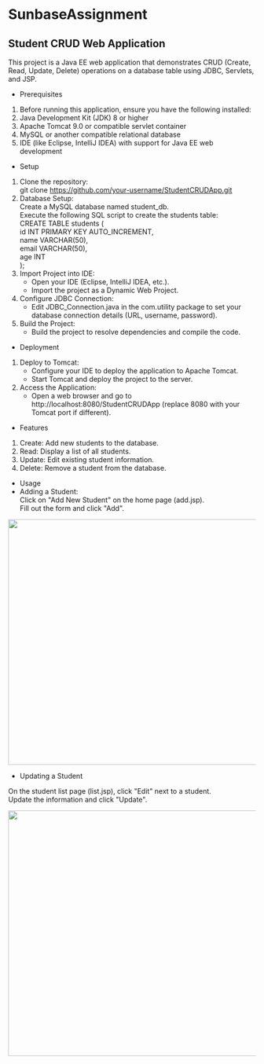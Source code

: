 # SunbaseAssignment
## Student CRUD Web Application
This project is a Java EE web application that demonstrates CRUD (Create, Read, Update, Delete) operations on a database table using JDBC, Servlets, and JSP.
- Prerequisites
1. Before running this application, ensure you have the following installed:
2. Java Development Kit (JDK) 8 or higher
3. Apache Tomcat 9.0 or compatible servlet container
4. MySQL or another compatible relational database
5. IDE (like Eclipse, IntelliJ IDEA) with support for Java EE web development

- Setup
1. Clone the repository:                                                                                                                                                                                          
     git clone https://github.com/your-username/StudentCRUDApp.git
2. Database Setup:                                                                                                                                                                                             
     Create a MySQL database named student_db.                                                                                                                                                                
     Execute the following SQL script to create the students table:</br>
        CREATE TABLE students ( </br>
           id INT PRIMARY KEY AUTO_INCREMENT, </br>
           name VARCHAR(50), </br>
           email VARCHAR(50), </br>
           age INT </br>
       ); </br>
4. Import Project into IDE:</br>
     - Open your IDE (Eclipse, IntelliJ IDEA, etc.).</br>
     - Import the project as a Dynamic Web Project.</br>
5. Configure JDBC Connection:</br>
     - Edit JDBC_Connection.java in the com.utility package to set your database connection details (URL, username, password).</br>
6. Build the Project:</br>
     - Build the project to resolve dependencies and compile the code.</br>
- Deployment</br>
1. Deploy to Tomcat:</br>
      - Configure your IDE to deploy the application to Apache Tomcat.
      - Start Tomcat and deploy the project to the server.
2. Access the Application:
      - Open a web browser and go to http://localhost:8080/StudentCRUDApp (replace 8080 with your Tomcat port if different).</br>

- Features
1. Create: Add new students to the database.
2. Read: Display a list of all students.
3. Update: Edit existing student information.
4. Delete: Remove a student from the database.
- Usage</br>
- Adding a Student:</br>
Click on "Add New Student" on the home page (add.jsp).</br>
Fill out the form and click "Add".</br>

 <img src="https://github.com/Gireesh123174/SunbaseAssignment/assets/85821830/315d2767-4095-42da-a2f8-d8627598e986)" width="1000" height="500">

- Updating a Student</br>

On the student list page (list.jsp), click "Edit" next to a student.</br>
Update the information and click "Update".</br>

<img src="https://github.com/Gireesh123174/SunbaseAssignment/assets/85821830/8e4f95ad-e51e-4b26-90ca-9e2b840e9cf3)" width="1000" height="500">
